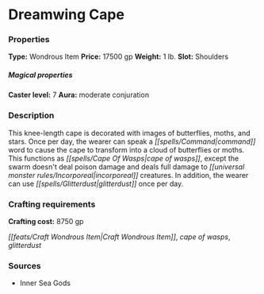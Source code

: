 ﻿---
Title: "Dreamwing Cape"
Type: "Wondrous Item"
Price: "17500 gp"
Weight: "1 lb."
Slot: "Shoulders"
Caster level: "7"
Aura: "moderate conjuration"
Description: |
  "This knee-length cape is decorated with images of butterflies, moths, and stars. Once per day, the wearer can speak a command word to cause the cape to transform into a cloud of butterflies or moths. This functions as _cape of wasps_, except the swarm doesn't deal poison damage and deals full damage to incorporeal creatures. In addition, the wearer can use _glitterdust_ once per day."
Crafting cost: "8750 gp"
Sources: "['Inner Sea Gods']"
---

# Dreamwing Cape

### Properties

**Type:** Wondrous Item **Price:** 17500 gp **Weight:** 1 lb. **Slot:** Shoulders

##### Magical properties

**Caster level:** 7 **Aura:** moderate conjuration

### Description

This knee-length cape is decorated with images of butterflies, moths, and stars. Once per day, the wearer can speak a _[[spells/Command|command]]_ word to cause the cape to transform into a cloud of butterflies or moths. This functions as _[[spells/Cape Of Wasps|cape of wasps]]_, except the swarm doesn't deal poison damage and deals full damage to _[[universal monster rules/Incorporeal|incorporeal]]_ creatures. In addition, the wearer can use _[[spells/Glitterdust|glitterdust]]_ once per day.

### Crafting requirements

**Crafting cost:** 8750 gp

_[[feats/Craft Wondrous Item|Craft Wondrous Item]]_, _cape of wasps_, _glitterdust_

### Sources

* Inner Sea Gods